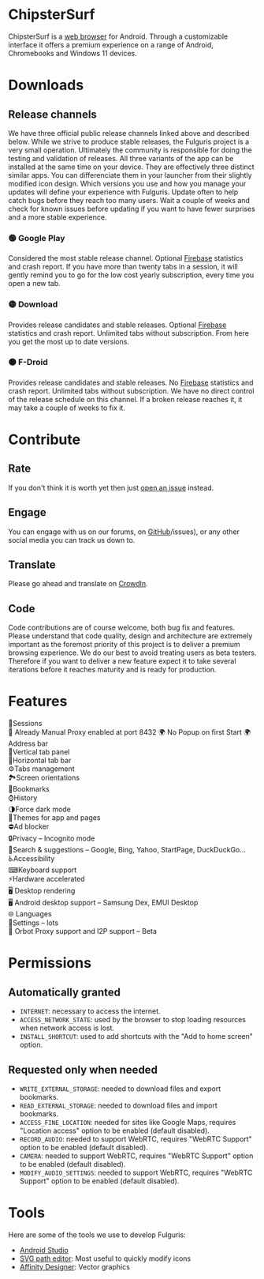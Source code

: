 # ChipsterSurf

ChipsterSurf is a [web browser] for Android. Through a customizable interface it offers a premium experience on a range of Android, Chromebooks and Windows 11 devices.


# Downloads


## Release channels
We have three official public release channels linked above and described below. While we strive to produce stable releases, the Fulguris project is a very small operation. Ultimately the community is responsible for doing the testing and validation of releases. All three variants of the app can be installed at the same time on your device. They are effectively three distinct similar apps. You can differenciate them in your launcher from their slightly modified icon design. Which versions you use and how you manage your updates will define your experience with Fulguris. Update often to help catch bugs before they reach too many users. Wait a couple of weeks and check for known issues before updating if you want to have fewer surprises and a more stable experience.

### 🟢 Google Play

Considered the most stable release channel. Optional [Firebase] statistics and crash report.
If you have more than twenty tabs in a session, it will gently remind you to go for the low cost yearly subscription, every time you open a new tab.

### 🟡 Download 

Provides release candidates and stable releases. Optional [Firebase] statistics and crash report.
Unlimited tabs without subscription. From here you get the most up to date versions.

### 🟠 F-Droid

Provides release candidates and stable releases. No [Firebase] statistics and crash report. Unlimited tabs without subscription.
We have no direct control of the release schedule on this channel. If a broken release reaches it, it may take a couple of weeks to fix it.


# Contribute

## Rate
 
If you don't think it is worth yet then just [open an issue](https://github.com/slion/fulguris/issues) instead. 

## Engage

You can engage with us on our forums, on [GitHub](https://github.com/coolb0y/ChipsterSurf)/issues), or any other social media you can track us down to.

## Translate

Please go ahead and translate on [CrowdIn](https://github.com/coolb0y/ChipsterSurf).

## Code
Code contributions are of course welcome, both bug fix and features.
Please understand that code quality, design and architecture are extremely important as the foremost priority of this project is to deliver a premium browsing experience.
We do our best to avoid treating users as beta testers. Therefore if you want to deliver a new feature expect it to take several iterations before it reaches maturity and is ready for production.


# Features
📑Sessions  
📶 Already Manual Proxy enabled at port 8432
🌍 No Popup on first Start
🌍 Address bar  
🚦Vertical tab panel  
🚥Horizontal tab bar  
⚙Tabs management  
🏞Screen orientations  
🔖Bookmarks  
⌚History  
🌗Force dark mode  
🎨Themes for app and pages  
⛔Ad blocker  
🔒Privacy – Incognito mode  
🔎Search & suggestions – Google, Bing, Yahoo, StartPage, DuckDuckGo…  
♿Accessibility  
⌨Keyboard support  
⚡Hardware accelerated  
🖥️ Desktop rendering  
🖥️ Android desktop support – Samsung Dex, EMUI Desktop  
🌐 Languages  
🔧Settings – lots  
📶 Orbot Proxy support and I2P support – Beta

# Permissions

## Automatically granted
* `INTERNET`: necessary to access the internet.
* `ACCESS_NETWORK_STATE`: used by the browser to stop loading resources when network access is lost.
* `INSTALL_SHORTCUT`: used to add shortcuts with the "Add to home screen" option.

## Requested only when needed
* `WRITE_EXTERNAL_STORAGE`: needed to download files and export bookmarks.
* `READ_EXTERNAL_STORAGE`: needed to download files and import bookmarks.
* `ACCESS_FINE_LOCATION`: needed for sites like Google Maps, requires "Location access" option to be enabled (default disabled).
* `RECORD_AUDIO`: needed to support WebRTC, requires "WebRTC Support" option to be enabled (default disabled).
* `CAMERA`: needed to support WebRTC, requires "WebRTC Support" option to be enabled (default disabled).
* `MODIFY_AUDIO_SETTINGS`: needed to support WebRTC, requires "WebRTC Support" option to be enabled (default disabled).

# Tools

Here are some of the tools we use to develop Fulguris:

* [Android Studio]
* [SVG path editor]: Most useful to quickly modify icons
* [Affinity Designer]: Vector graphics

[Discord]: https://discord.com/invite/7M4Ms5dMZE
[Web browser]: https://en.wikipedia.org/wiki/Web_browser
[Firebase]: https://firebase.google.com
[SVG path editor]: https://yqnn.github.io/svg-path-editor/
[Android Studio]: https://developer.android.com/studio
[Affinity Designer]: https://affinity.serif.com/en-us/designer/
